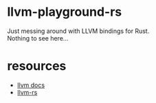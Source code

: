 # llvm-playground-rs

Just messing around with LLVM bindings for Rust.  
Nothing to see here...

# resources

* [llvm docs](http://llvm.org/docs/)
* [llvm-rs](https://github.com/TomBebbington/llvm-rs)
